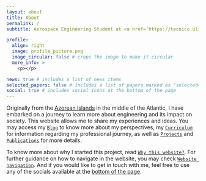 ```yaml
---
layout: about
title: About
permalink: /
subtitle: Aerospace Engineering Student at <a href='https://tecnico.ulisboa.pt/en/'>Instituto Superior Técnico</a>

profile:
  align: right
  image: profile_picture.png
  image_circular: false # crops the image to make it circular
  more_info: >
    <p></p>

news: true # includes a list of news items
selected_papers: false # includes a list of papers marked as "selected={true}"
social: true # includes social icons at the bottom of the page
---
```


Originally from the <a href="https://www.visitazores.com/en/the-azores">Azorean islands</a> in the middle of the Atlantic, I have embarked on a journey to learn more about engineering and its impact on society. This website allows me to share my experiences and ideas. You may access my [`Blog`](/blog/) to know more about my perspectives, my [`Curriculum`](/cv/) for information regarding my professional journey, as well as [`Projects`](/projects/) and [`Publications`](/publications/) for more details.

To know more about why I started this project, read [`Why this website?`](/blog/2024/first-post/). For further guidance on how to navigate in the website, you may check [`Website navigation`](/blog/notfound/). And if you would like to get in touch with me, feel free to use any of the socials available at the <a href="#bottom">bottom of the page</a>.
